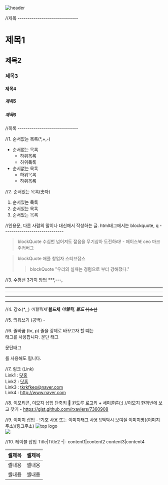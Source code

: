 ![header](https://capsule-render.vercel.app/api?type=waving&color=auto&height=300&section=header&text=Frontend%20--&fontSize=90)

//제목 ------------------------------
# 제목1
## 제목2
### 제목3
#### 제목4
##### 제목5
##### 제목6

//목록 ------------------------------

//1. 순서없는 목록(*,+,-)
* 순서없는 목록
  + 하위목록
  + 하위목록
* 순서없는 목록
  + 하위목록
  + 하위목록

//2. 순서있는 목록(숫자)
1. 순서있는 목록
2. 순서있는 목록
3. 순서있는 목록

//인용문, 다른 사람의 말이나 대신해서 작성하는 글. html태그에서는 blockquote, q ------------------------------
> blockQuote 수십번 넘어져도 젊음을 무기삼아 도전하라! - 페이스북 ceo 마크 주커버그

> blockQuote 애플 창업자 스티브잡스 
>> blockQuote "우리의 실패는 경럼으로 부터 강해졌다."

//3. 수평선 3가지 방법 ***,---, <hr />
***
----
<hr />

//4. 강조(*,_)
*이텔릭체*
**볼드체**
***이텔릭, 볼드***
~~취소선~~

//5. 띄워쓰기 (공백) - &nbsp;
&nbsp;&nbsp;&nbsp;&nbsp;&nbsp;&nbsp;
&nbsp;&nbsp;&nbsp;&nbsp;&nbsp;&nbsp;&nbsp;&nbsp;&nbsp;

//6. 줄바꿈 (br, p)
줄을 강제로 바꾸고자 할 떄는 <br>태그를 사용합니다.
문단 태그 <p>문단태그</p>를 사용해도 됩니다.

//7. 링크 (Link)<br>
Link1 : [닷홈](http://kokoroko.dothome.co.kr, '닷홈으로 바로가기')<br>
Link2 : <a href="http://kokoroko.dothome.co.kr" target="_blank" title="닷홈 바로가기" >닷홈</a><br>
Link3 : <tkrkfkeo@naver.com> <br>
Link4 : <http://www.naver.com> <br>

//8. 이모티콘, 이모지 삽입 단축키 📢 윈도루 로고키 + 세미콜론(;)
//이모지 한꺼번에 보고 찾기 - https://gist.github.com/rxaviers/7360908

//9. 이미지 삽입 - !기호 사용 또는 이미지태그 사용
![액박시 보여질 이미지명](이미지 주소)(링크주소)
![top logo[]()](https://harimpetfood.com/SkinImg/top_logo.gif)<br>
<img src="https://harimpetfood.com/SkinImg/top_logo.gif">

//10. 테이블 삽입
Title|Title2
-|-
content1|content2
content3|content4

<table>
 <theade>
   <tr><th>셀제목</th><th>셀제목</th></tr>
 </theade>
 <tbody>
   <tr><td>셀내용</td><td>셀내용</td></tr>
   <tr><td>셀내용</td><td>셀내용</td></tr>
 </tbody>
</table>



 
